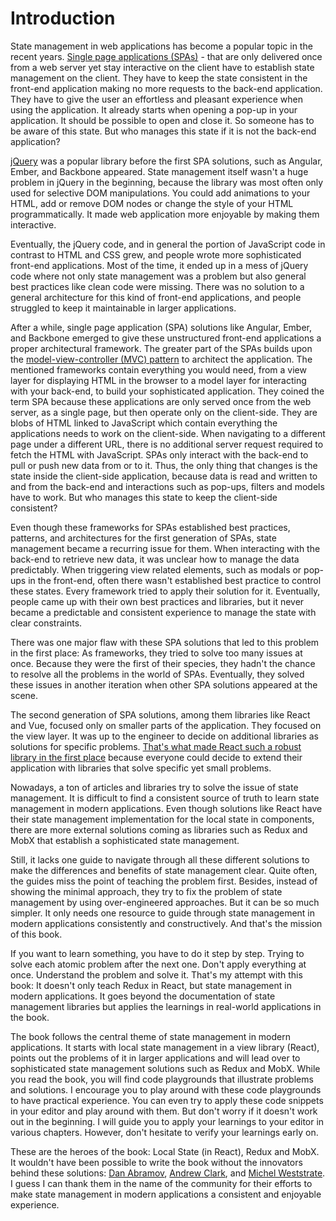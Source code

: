 # Introduction

State management in web applications has become a popular topic in the recent years. [Single page applications (SPAs)](https://en.wikipedia.org/wiki/Single-page_application) - that are only delivered once from a web server yet stay interactive on the client have to establish state management on the client. They have to keep the state consistent in the front-end application making no more requests to the back-end application. They have to give the user an effortless and pleasant experience when using the application. It already starts when opening a pop-up in your application. It should be possible to open and close it. So someone has to be aware of this state. But who manages this state if it is not the back-end application?

[jQuery](https://en.wikipedia.org/wiki/JQuery) was a popular library before the first SPA solutions, such as Angular, Ember, and Backbone appeared. State management itself wasn't a huge problem in jQuery in the beginning, because the library was most often only used for selective DOM manipulations. You could add animations to your HTML, add or remove DOM nodes or change the style of your HTML programmatically. It made web application more enjoyable by making them interactive.

Eventually, the jQuery code, and in general the portion of JavaScript code in contrast to HTML and CSS grew, and people wrote more sophisticated front-end applications. Most of the time, it ended up in a mess of jQuery code where not only state management was a problem but also general best practices like clean code were missing. There was no solution to a general architecture for this kind of front-end applications, and people struggled to keep it maintainable in larger applications.

After a while, single page application (SPA) solutions like Angular, Ember, and Backbone emerged to give these unstructured front-end applications a proper architectural framework. The greater part of the SPAs builds upon the [model-view-controller (MVC) pattern](https://en.wikipedia.org/wiki/Model-view-controller) to architect the application. The mentioned frameworks contain everything you would need, from a view layer for displaying HTML in the browser to a model layer for interacting with your back-end, to build your sophisticated application. They coined the term SPA because these applications are only served once from the web server, as a single page, but then operate only on the client-side. They are blobs of HTML linked to JavaScript which contain everything the applications needs to work on the client-side. When navigating to a different page under a different URL, there is no additional server request required to fetch the HTML with JavaScript. SPAs only interact with the back-end to pull or push new data from or to it. Thus, the only thing that changes is the state inside the client-side application, because data is read and written to and from the back-end and interactions such as pop-ups, filters and models have to work. But who manages this state to keep the client-side consistent?

Even though these frameworks for SPAs established best practices, patterns, and architectures for the first generation of SPAs, state management became a recurring issue for them. When interacting with the back-end to retrieve new data, it was unclear how to manage the data predictably. When triggering view related elements, such as modals or pop-ups in the front-end, often there wasn't established best practice to control these states. Every framework tried to apply their solution for it. Eventually, people came up with their own best practices and libraries, but it never became a predictable and consistent experience to manage the state with clear constraints.

There was one major flaw with these SPA solutions that led to this problem in the first place: As frameworks, they tried to solve too many issues at once. Because they were the first of their species, they hadn't the chance to resolve all the problems in the world of SPAs. Eventually, they solved these issues in another iteration when other SPA solutions appeared at the scene.

The second generation of SPA solutions, among them libraries like React and Vue, focused only on smaller parts of the application. They focused on the view layer. It was up to the engineer to decide on additional libraries as solutions for specific problems. [That's what made React such a robust library in the first place](https://www.robinwieruch.de/reasons-why-i-moved-from-angular-to-react/) because everyone could decide to extend their application with libraries that solve specific yet small problems.

Nowadays, a ton of articles and libraries try to solve the issue of state management. It is difficult to find a consistent source of truth to learn state management in modern applications. Even though solutions like React have their state management implementation for the local state in components, there are more external solutions coming as libraries such as Redux and MobX that establish a sophisticated state management.

Still, it lacks one guide to navigate through all these different solutions to make the differences and benefits of state management clear. Quite often, the guides miss the point of teaching the problem first. Besides, instead of showing the minimal approach, they try to fix the problem of state management by using over-engineered approaches. But it can be so much simpler. It only needs one resource to guide through state management in modern applications consistently and constructively. And that's the mission of this book.

If you want to learn something, you have to do it step by step. Trying to solve each atomic problem after the next one. Don't apply everything at once. Understand the problem and solve it. That's my attempt with this book: It doesn't only teach Redux in React, but state management in modern applications. It goes beyond the documentation of state management libraries but applies the learnings in real-world applications in the book.

The book follows the central theme of state management in modern applications. It starts with local state management in a view library (React), points out the problems of it in larger applications and will lead over to sophisticated state management solutions such as Redux and MobX. While you read the book, you will find code playgrounds that illustrate problems and solutions. I encourage you to play around with these code playgrounds to have practical experience. You can even try to apply these code snippets in your editor and play around with them. But don't worry if it doesn't work out in the beginning. I will guide you to apply your learnings to your editor in various chapters. However, don't hesitate to verify your learnings early on.

These are the heroes of the book: Local State (in React), Redux and MobX. It wouldn't have been possible to write the book without the innovators behind these solutions: [Dan Abramov](https://twitter.com/dan_abramov), [Andrew Clark](https://twitter.com/acdlite), and [Michel Weststrate](https://twitter.com/mweststrate). I guess I can thank them in the name of the community for their efforts to make state management in modern applications a consistent and enjoyable experience.
